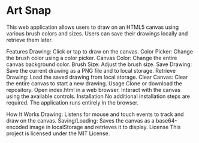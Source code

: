 <h1>Art Snap</h1>
This web application allows users to draw on an HTML5 canvas using various brush colors and sizes. Users can save their drawings locally and retrieve them later.

Features
Drawing: Click or tap to draw on the canvas.
Color Picker: Change the brush color using a color picker.
Canvas Color: Change the entire canvas background color.
Brush Size: Adjust the brush size.
Save Drawing: Save the current drawing as a PNG file and to local storage.
Retrieve Drawing: Load the saved drawing from local storage.
Clear Canvas: Clear the entire canvas to start a new drawing.
Usage
Clone or download the repository.
Open index.html in a web browser.
Interact with the canvas using the available controls.
Installation
No additional installation steps are required. The application runs entirely in the browser.

How It Works
Drawing: Listens for mouse and touch events to track and draw on the canvas.
Saving/Loading: Saves the canvas as a base64-encoded image in localStorage and retrieves it to display.
License
This project is licensed under the MIT License.

